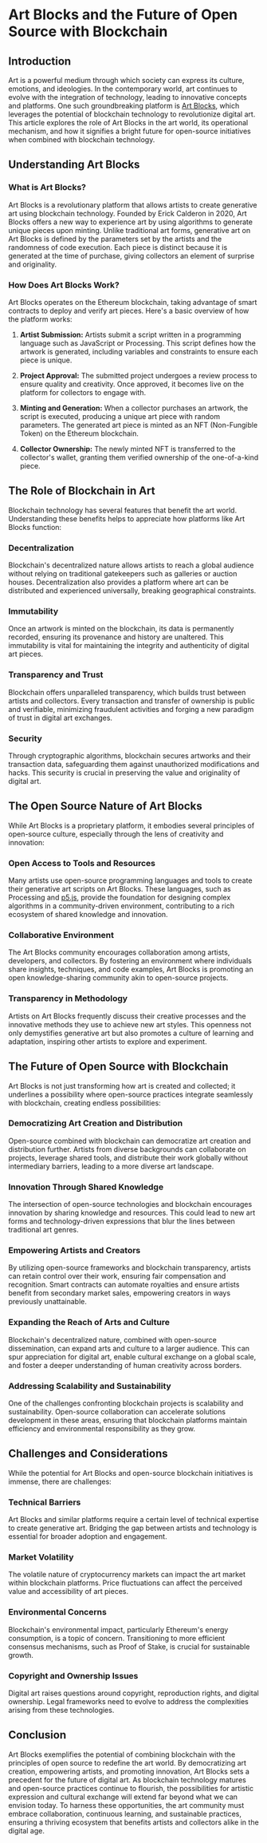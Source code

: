 # Art Blocks and the Future of Open Source with Blockchain

## Introduction

Art is a powerful medium through which society can express its culture, emotions, and ideologies. In the contemporary world, art continues to evolve with the integration of technology, leading to innovative concepts and platforms. One such groundbreaking platform is [Art Blocks](https://www.artblocks.io/), which leverages the potential of blockchain technology to revolutionize digital art. This article explores the role of Art Blocks in the art world, its operational mechanism, and how it signifies a bright future for open-source initiatives when combined with blockchain technology.

## Understanding Art Blocks

### What is Art Blocks?

Art Blocks is a revolutionary platform that allows artists to create generative art using blockchain technology. Founded by Erick Calderon in 2020, Art Blocks offers a new way to experience art by using algorithms to generate unique pieces upon minting. Unlike traditional art forms, generative art on Art Blocks is defined by the parameters set by the artists and the randomness of code execution. Each piece is distinct because it is generated at the time of purchase, giving collectors an element of surprise and originality.

### How Does Art Blocks Work?

Art Blocks operates on the Ethereum blockchain, taking advantage of smart contracts to deploy and verify art pieces. Here's a basic overview of how the platform works:

1. **Artist Submission:** Artists submit a script written in a programming language such as JavaScript or Processing. This script defines how the artwork is generated, including variables and constraints to ensure each piece is unique.

2. **Project Approval:** The submitted project undergoes a review process to ensure quality and creativity. Once approved, it becomes live on the platform for collectors to engage with. 

3. **Minting and Generation:** When a collector purchases an artwork, the script is executed, producing a unique art piece with random parameters. The generated art piece is minted as an NFT (Non-Fungible Token) on the Ethereum blockchain.

4. **Collector Ownership:** The newly minted NFT is transferred to the collector's wallet, granting them verified ownership of the one-of-a-kind piece.

## The Role of Blockchain in Art

Blockchain technology has several features that benefit the art world. Understanding these benefits helps to appreciate how platforms like Art Blocks function:

### Decentralization

Blockchain's decentralized nature allows artists to reach a global audience without relying on traditional gatekeepers such as galleries or auction houses. Decentralization also provides a platform where art can be distributed and experienced universally, breaking geographical constraints.

### Immutability

Once an artwork is minted on the blockchain, its data is permanently recorded, ensuring its provenance and history are unaltered. This immutability is vital for maintaining the integrity and authenticity of digital art pieces.

### Transparency and Trust

Blockchain offers unparalleled transparency, which builds trust between artists and collectors. Every transaction and transfer of ownership is public and verifiable, minimizing fraudulent activities and forging a new paradigm of trust in digital art exchanges.

### Security

Through cryptographic algorithms, blockchain secures artworks and their transaction data, safeguarding them against unauthorized modifications and hacks. This security is crucial in preserving the value and originality of digital art.

## The Open Source Nature of Art Blocks

While Art Blocks is a proprietary platform, it embodies several principles of open-source culture, especially through the lens of creativity and innovation:

### Open Access to Tools and Resources

Many artists use open-source programming languages and tools to create their generative art scripts on Art Blocks. These languages, such as Processing and [p5.js](https://p5js.org/), provide the foundation for designing complex algorithms in a community-driven environment, contributing to a rich ecosystem of shared knowledge and innovation.

### Collaborative Environment

The Art Blocks community encourages collaboration among artists, developers, and collectors. By fostering an environment where individuals share insights, techniques, and code examples, Art Blocks is promoting an open knowledge-sharing community akin to open-source projects.

### Transparency in Methodology

Artists on Art Blocks frequently discuss their creative processes and the innovative methods they use to achieve new art styles. This openness not only demystifies generative art but also promotes a culture of learning and adaptation, inspiring other artists to explore and experiment.

## The Future of Open Source with Blockchain

Art Blocks is not just transforming how art is created and collected; it underlines a possibility where open-source practices integrate seamlessly with blockchain, creating endless possibilities:

### Democratizing Art Creation and Distribution

Open-source combined with blockchain can democratize art creation and distribution further. Artists from diverse backgrounds can collaborate on projects, leverage shared tools, and distribute their work globally without intermediary barriers, leading to a more diverse art landscape.

### Innovation Through Shared Knowledge

The intersection of open-source technologies and blockchain encourages innovation by sharing knowledge and resources. This could lead to new art forms and technology-driven expressions that blur the lines between traditional art genres.

### Empowering Artists and Creators

By utilizing open-source frameworks and blockchain transparency, artists can retain control over their work, ensuring fair compensation and recognition. Smart contracts can automate royalties and ensure artists benefit from secondary market sales, empowering creators in ways previously unattainable.

### Expanding the Reach of Arts and Culture

Blockchain's decentralized nature, combined with open-source dissemination, can expand arts and culture to a larger audience. This can spur appreciation for digital art, enable cultural exchange on a global scale, and foster a deeper understanding of human creativity across borders.

### Addressing Scalability and Sustainability

One of the challenges confronting blockchain projects is scalability and sustainability. Open-source collaboration can accelerate solutions development in these areas, ensuring that blockchain platforms maintain efficiency and environmental responsibility as they grow.

## Challenges and Considerations

While the potential for Art Blocks and open-source blockchain initiatives is immense, there are challenges:

### Technical Barriers

Art Blocks and similar platforms require a certain level of technical expertise to create generative art. Bridging the gap between artists and technology is essential for broader adoption and engagement.

### Market Volatility

The volatile nature of cryptocurrency markets can impact the art market within blockchain platforms. Price fluctuations can affect the perceived value and accessibility of art pieces.

### Environmental Concerns

Blockchain's environmental impact, particularly Ethereum's energy consumption, is a topic of concern. Transitioning to more efficient consensus mechanisms, such as Proof of Stake, is crucial for sustainable growth.

### Copyright and Ownership Issues

Digital art raises questions around copyright, reproduction rights, and digital ownership. Legal frameworks need to evolve to address the complexities arising from these technologies.

## Conclusion

Art Blocks exemplifies the potential of combining blockchain with the principles of open source to redefine the art world. By democratizing art creation, empowering artists, and promoting innovation, Art Blocks sets a precedent for the future of digital art. As blockchain technology matures and open-source practices continue to flourish, the possibilities for artistic expression and cultural exchange will extend far beyond what we can envision today. To harness these opportunities, the art community must embrace collaboration, continuous learning, and sustainable practices, ensuring a thriving ecosystem that benefits artists and collectors alike in the digital age.
